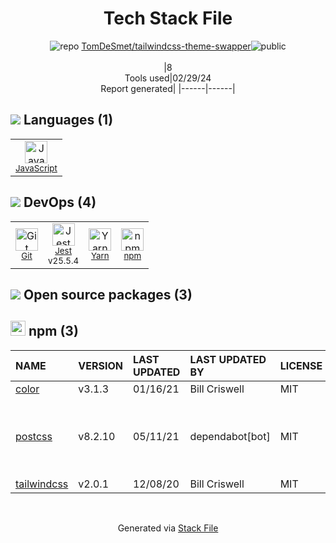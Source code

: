 <!--
&lt;--- Readme.md Snippet without images Start ---&gt;
## Tech Stack
TomDeSmet/tailwindcss-theme-swapper is built on the following main stack:

- [JavaScript](https://developer.mozilla.org/en-US/docs/Web/JavaScript) – Languages
- [Jest](http://facebook.github.io/jest/) – Javascript Testing Framework
- [Yarn](https://yarnpkg.com/) – Front End Package Manager

Full tech stack [here](/techstack.md)

&lt;--- Readme.md Snippet without images End ---&gt;

&lt;--- Readme.md Snippet with images Start ---&gt;
## Tech Stack
TomDeSmet/tailwindcss-theme-swapper is built on the following main stack:

- <img width='25' height='25' src='https://img.stackshare.io/service/1209/javascript.jpeg' alt='JavaScript'/> [JavaScript](https://developer.mozilla.org/en-US/docs/Web/JavaScript) – Languages
- <img width='25' height='25' src='https://img.stackshare.io/service/830/jest.png' alt='Jest'/> [Jest](http://facebook.github.io/jest/) – Javascript Testing Framework
- <img width='25' height='25' src='https://img.stackshare.io/service/5848/44mC-kJ3.jpg' alt='Yarn'/> [Yarn](https://yarnpkg.com/) – Front End Package Manager

Full tech stack [here](/techstack.md)

&lt;--- Readme.md Snippet with images End ---&gt;
-->
<div align="center">

# Tech Stack File
![](https://img.stackshare.io/repo.svg "repo") [TomDeSmet/tailwindcss-theme-swapper](https://github.com/TomDeSmet/tailwindcss-theme-swapper)![](https://img.stackshare.io/public_badge.svg "public")
<br/><br/>
|8<br/>Tools used|02/29/24 <br/>Report generated|
|------|------|
</div>

## <img src='https://img.stackshare.io/languages.svg'/> Languages (1)
<table><tr>
  <td align='center'>
  <img width='36' height='36' src='https://img.stackshare.io/service/1209/javascript.jpeg' alt='JavaScript'>
  <br>
  <sub><a href="https://developer.mozilla.org/en-US/docs/Web/JavaScript">JavaScript</a></sub>
  <br>
  <sub></sub>
</td>

</tr>
</table>

## <img src='https://img.stackshare.io/devops.svg'/> DevOps (4)
<table><tr>
  <td align='center'>
  <img width='36' height='36' src='https://img.stackshare.io/service/1046/git.png' alt='Git'>
  <br>
  <sub><a href="http://git-scm.com/">Git</a></sub>
  <br>
  <sub></sub>
</td>

<td align='center'>
  <img width='36' height='36' src='https://img.stackshare.io/service/830/jest.png' alt='Jest'>
  <br>
  <sub><a href="http://facebook.github.io/jest/">Jest</a></sub>
  <br>
  <sub>v25.5.4</sub>
</td>

<td align='center'>
  <img width='36' height='36' src='https://img.stackshare.io/service/5848/44mC-kJ3.jpg' alt='Yarn'>
  <br>
  <sub><a href="https://yarnpkg.com/">Yarn</a></sub>
  <br>
  <sub></sub>
</td>

<td align='center'>
  <img width='36' height='36' src='https://img.stackshare.io/service/1120/lejvzrnlpb308aftn31u.png' alt='npm'>
  <br>
  <sub><a href="https://www.npmjs.com/">npm</a></sub>
  <br>
  <sub></sub>
</td>

</tr>
</table>


## <img src='https://img.stackshare.io/group.svg' /> Open source packages (3)</h2>

## <img width='24' height='24' src='https://img.stackshare.io/service/1120/lejvzrnlpb308aftn31u.png'/> npm (3)

|NAME|VERSION|LAST UPDATED|LAST UPDATED BY|LICENSE|VULNERABILITIES|
|:------|:------|:------|:------|:------|:------|
|[color](https://www.npmjs.com/color)|v3.1.3|01/16/21|Bill Criswell |MIT|N/A|
|[postcss](https://www.npmjs.com/postcss)|v8.2.10|05/11/21|dependabot[bot] |MIT|[CVE-2023-44270](https://github.com/advisories/GHSA-7fh5-64p2-3v2j) (Moderate)<br/>[CVE-2021-23382](https://github.com/advisories/GHSA-566m-qj78-rww5) (Moderate)|
|[tailwindcss](https://www.npmjs.com/tailwindcss)|v2.0.1|12/08/20|Bill Criswell |MIT|N/A|

<br/>
<div align='center'>

Generated via [Stack File](https://github.com/marketplace/stack-file)
